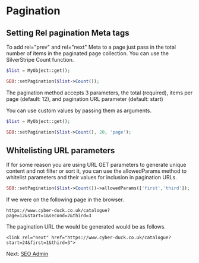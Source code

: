 # Pagination

## Setting Rel pagination Meta tags

To add rel="prev" and rel="next" Meta to a page just pass in the total number of items in the paginated page collection.
You can use the SilverStripe Count function.

```php
$list = MyObject::get();

SEO::setPagination($list->Count());
```

The pagination method accepts 3 parameters, the total (required), items per page (default: 12), and pagination URL parameter (default: start)

You can use custom values by passing them as arguments.

```php
$list = MyObject::get();

SEO::setPagination($list->Count(), 20, 'page');
```

## Whitelisting URL parameters

If for some reason you are using URL GET parameters to generate unique content and not filter or sort it, you can use the allowedParams method to whitelist parameters and their values for inclusion in pagination URLs.

```php
SEO::setPagination($list->Count())->allowedParams(['first','third']);
```

If we were on the following page in the browser.

```
https://www.cyber-duck.co.uk/catalogue?page=12&start=1&second=2&third=3
```

The pagination URL the would be generated would be as follows.

```
<link rel="next" href="https://www.cyber-duck.co.uk/catalogue?start=24&first=1&third=3">
```

Next: [SEO Admin](../seo-admin)